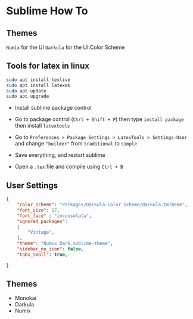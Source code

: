# Sublime How To


## Themes

`Numix` for the UI
`Darkula` for the UI:Color Scheme

## Tools for latex in linux


```bash
sudo apt install texlive
sudo apt install latexmk
sudo apt update
sudo apt upgrade
```


* Install sublime package control

* Go to package control (`Ctrl + Shift + P`) then type `install package` then install `latextools`

*  Go to `Preferences > Package Settings > LatexTools > Settings-User` and change `"builder"` from `traditional` to `simple`

* Save everything, and restart sublime

* Open a `.tex` file and compile using `Ctrl + B`

## User Settings

```json
{
	"color_scheme": "Packages/Darkula Color Scheme/darkula.tmTheme",
	"font_size": 17,
	"font_face" : "inconsolata",
	"ignored_packages":
	[
		"Vintage",
	],
	"theme": "Numix Dark.sublime-theme",
	"sidebar_no_icon": false,
	"tabs_small": true,

}
```


## Themes

* Monokai
* Darkula
* Numix